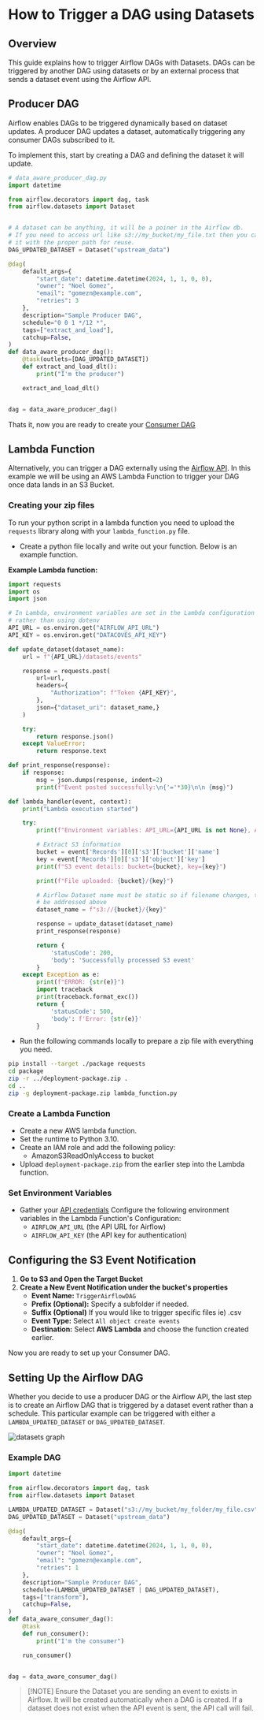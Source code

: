 # How to Trigger a DAG using Datasets

## Overview
This guide explains how to trigger Airflow DAGs with Datasets. DAGs can be triggered by another DAG using datasets or by an external process that sends a dataset event using the Airflow API.

## Producer DAG

Airflow enables DAGs to be triggered dynamically based on dataset updates. A producer DAG updates a dataset, automatically triggering any consumer DAGs subscribed to it.

To implement this, start by creating a DAG and defining the dataset it will update.

```python
# data_aware_producer_dag.py
import datetime

from airflow.decorators import dag, task
from airflow.datasets import Dataset


# A dataset can be anything, it will be a poiner in the Airflow db.
# If you need to access url like s3://my_bucket/my_file.txt then you can set
# it with the proper path for reuse.
DAG_UPDATED_DATASET = Dataset("upstream_data")

@dag(
    default_args={
        "start_date": datetime.datetime(2024, 1, 1, 0, 0),
        "owner": "Noel Gomez",
        "email": "gomezn@example.com",
        "retries": 3
    },
    description="Sample Producer DAG",
    schedule="0 0 1 */12 *",
    tags=["extract_and_load"],
    catchup=False,
)
def data_aware_producer_dag():
    @task(outlets=[DAG_UPDATED_DATASET])
    def extract_and_load_dlt():
        print("I'm the producer")

    extract_and_load_dlt()


dag = data_aware_producer_dag()
```

Thats it, now you are ready to create your [Consumer DAG](#setting-up-the-airflow-dag)

## Lambda Function

Alternatively, you can trigger a DAG externally using the [Airflow API](how-tos/airflow/use-airflow-api.md). In this example we will be using an AWS Lambda Function to trigger your DAG once data lands in an S3 Bucket.

### Creating your zip files

To run your python script in a lambda function you need to upload the `requests` library
along with your `lambda_function.py` file.

- Create a python file locally and write out your function. Below is an example function. 

**Example Lambda function:**

```python
import requests
import os
import json

# In Lambda, environment variables are set in the Lambda configuration
# rather than using dotenv
API_URL = os.environ.get("AIRFLOW_API_URL")
API_KEY = os.environ.get("DATACOVES_API_KEY")

def update_dataset(dataset_name):
    url = f"{API_URL}/datasets/events"

    response = requests.post(
        url=url,
        headers={
            "Authorization": f"Token {API_KEY}",
        },
        json={"dataset_uri": dataset_name,}
    )

    try:
        return response.json()
    except ValueError:
        return response.text

def print_response(response):
    if response:
        msg = json.dumps(response, indent=2)
        print(f"Event posted successfully:\n{'='*30}\n\n {msg}")

def lambda_handler(event, context):
    print("Lambda execution started")

    try:
        print(f"Environment variables: API_URL={API_URL is not None}, API_KEY={API_KEY is not None}")

        # Extract S3 information
        bucket = event['Records'][0]['s3']['bucket']['name']
        key = event['Records'][0]['s3']['object']['key']
        print(f"S3 event details: bucket={bucket}, key={key}")

        print(f"File uploaded: {bucket}/{key}")

        # Airflow Dataset name must be static so if filename changes, that would have to
        # be addressed above
        dataset_name = f"s3://{bucket}/{key}"

        response = update_dataset(dataset_name)
        print_response(response)

        return {
            'statusCode': 200,
            'body': 'Successfully processed S3 event'
        }
    except Exception as e:
        print(f"ERROR: {str(e)}")
        import traceback
        print(traceback.format_exc())
        return {
            'statusCode': 500,
            'body': f'Error: {str(e)}'
        }
```

- Run the following commands locally to prepare a zip file with everything you need. 

```bash
pip install --target ./package requests
cd package
zip -r ../deployment-package.zip .
cd ..
zip -g deployment-package.zip lambda_function.py
```

### Create a Lambda Function

- Create a new AWS lambda function.
- Set the runtime to Python 3.10.
- Create an IAM role and add the following policy:
    - AmazonS3ReadOnlyAccess to bucket
- Upload `deployment-package.zip` from the earlier step into the Lambda function.

### Set Environment Variables

   - Gather your [API credentials](how-tos/airflow/use-airflow-api.md#step-1-navigate-to-your-target-environment) Configure the following environment variables in the Lambda Function's Configuration:
     - `AIRFLOW_API_URL` (the API URL for Airflow)
     - `AIRFLOW_API_KEY` (the API key for authentication)

## Configuring the S3 Event Notification

1. **Go to S3 and Open the Target Bucket**
2. **Create a New Event Notification under the bucket's properties**
   - **Event Name:** `TriggerAirflowDAG`
   - **Prefix (Optional):** Specify a subfolder if needed.
   - **Suffix (Optional)** If you would like to trigger specific files ie) .csv
   - **Event Type:** Select `All object create events`
   - **Destination:** Select **AWS Lambda** and choose the function created earlier.

Now you are ready to set up your Consumer DAG.

## Setting Up the Airflow DAG

Whether you decide to use a producer DAG or the Airflow API, the last step is to create an Airflow DAG that is triggered by a dataset event rather than a schedule. This particular example can be triggered with either a `LAMBDA_UPDATED_DATASET` or `DAG_UPDATED_DATASET`.

![datasets graph](assets/datasets_graph.png)

### Example DAG

```python
import datetime

from airflow.decorators import dag, task
from airflow.datasets import Dataset

LAMBDA_UPDATED_DATASET = Dataset("s3://my_bucket/my_folder/my_file.csv")
DAG_UPDATED_DATASET = Dataset("upstream_data")

@dag(
    default_args={
        "start_date": datetime.datetime(2024, 1, 1, 0, 0),
        "owner": "Noel Gomez",
        "email": "gomezn@example.com",
        "retries": 1
    },
    description="Sample Producer DAG",
    schedule=(LAMBDA_UPDATED_DATASET | DAG_UPDATED_DATASET),
    tags=["transform"],
    catchup=False,
)
def data_aware_consumer_dag():
    @task
    def run_consumer():
        print("I'm the consumer")

    run_consumer()


dag = data_aware_consumer_dag()
```


>[!NOTE] Ensure the Dataset you are sending an event to exists in Airflow. It will be created automatically when a DAG is created. If a dataset does not exist when the API event is sent, the API call will fail.


